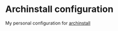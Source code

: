 # Archinstall configuration

My personal configuration for [archinstall](https://github.com/archlinux/archinstall)
